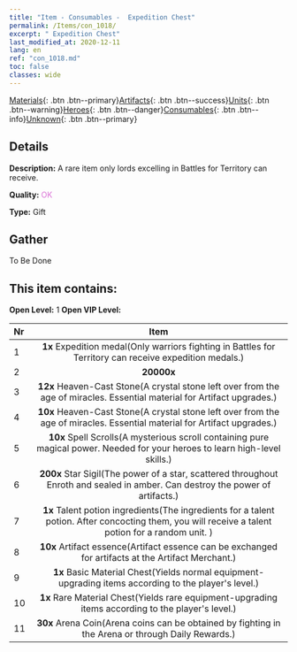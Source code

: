 ```yaml
---
title: "Item - Consumables -  Expedition Chest"
permalink: /Items/con_1018/
excerpt: " Expedition Chest"
last_modified_at: 2020-12-11
lang: en
ref: "con_1018.md"
toc: false
classes: wide
---
```

 [Materials](/Items/){: .btn .btn--primary}[Artifacts](/Items/Artifacts/){: .btn .btn--success}[Units](/Items/Units/){: .btn .btn--warning}[Heroes](/Items/Heroes/){: .btn .btn--danger}[Consumables](/Items/Consumables/){: .btn .btn--info}[Unknown](/Items/Unknown/){: .btn .btn--primary}

## Details
 **Description:** A rare item only lords excelling in Battles for Territory can receive.

 **Quality:** <span style="color: #DA70D6">OK</span>

 **Type:** Gift

## Gather

  To Be Done

## This item contains:

 **Open Level:** 1
 **Open VIP Level:** 

  | Nr |      Item    |
  |:---|:------------:|
  | 1 |  **1x** Expedition medal(Only warriors fighting in Battles for Territory can receive expedition medals.) | 
  | 2 |  **20000x** <i class="fas fa-coins"/> | 
  | 3 |  **12x** Heaven-Cast Stone(A crystal stone left over from the age of miracles. Essential material for Artifact upgrades.) | 
  | 4 |  **10x** Heaven-Cast Stone(A crystal stone left over from the age of miracles. Essential material for Artifact upgrades.) | 
  | 5 |  **10x** Spell Scrolls(A mysterious scroll containing pure magical power. Needed for your heroes to learn high-level skills.) | 
  | 6 |  **200x** Star Sigil(The power of a star, scattered throughout Enroth and sealed in amber. Can destroy the power of artifacts.) | 
  | 7 |  **1x** Talent potion ingredients(The ingredients for a talent potion. After concocting them, you will receive a talent potion for a random unit. ) | 
  | 8 |  **10x** Artifact essence(Artifact essence can be exchanged for artifacts at the Artifact Merchant.) | 
  | 9 |  **1x** Basic Material Chest(Yields normal equipment-upgrading items according to the player's level.) | 
  | 10 |  **1x** Rare Material Chest(Yields rare equipment-upgrading items according to the player's level.) | 
  | 11 |  **30x** Arena Coin(Arena coins can be obtained by fighting in the Arena or through Daily Rewards.) | 
